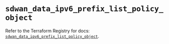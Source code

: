 # `sdwan_data_ipv6_prefix_list_policy_object`

Refer to the Terraform Registry for docs: [`sdwan_data_ipv6_prefix_list_policy_object`](https://registry.terraform.io/providers/ciscodevnet/sdwan/0.8.0/docs/resources/data_ipv6_prefix_list_policy_object).
